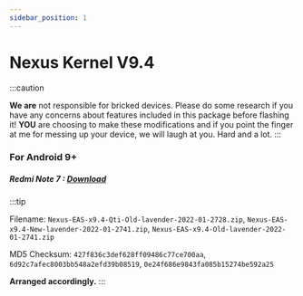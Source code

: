 ```yaml
---
sidebar_position: 1
---
```


# Nexus Kernel V9.4 #

:::caution


**We are** not responsible for bricked devices. Please
do some research if you have any concerns about features included in this package
before flashing it! **YOU** are choosing to make these modifications and if
you point the finger at me for messing up your device, we will laugh at you. Hard and a lot.
:::


### For Android 9+ ###

##### Redmi Note 7 : [Download](https://sourceforge.net/projects/nexuskernel/files/Lavender/) #####

:::tip
 
Filename: `Nexus-EAS-x9.4-Qti-Old-lavender-2022-01-2728.zip`,
	  `Nexus-EAS-x9.4-New-lavender-2022-01-2741.zip`,
	  `Nexus-EAS-x9.4-Old-lavender-2022-01-2741.zip`

MD5 Checksum: `427f836c3def628ff09486c77ce700aa`,
	      `6d92c7afec8003bb548a2efd39b08519`,
	      `0e24f686e9843fa085b15274be592a25`	

**Arranged accordingly.**
:::
